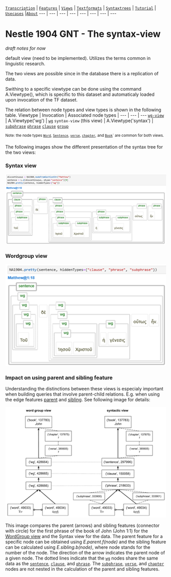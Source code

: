 <a name="start"></a>
[`Transcription`](transcription.md#start) | [`Features`](features/README.md#start) | [`Views`](views.md#start) | [`Textformats`](textformats.md#start) | [`Syntaxtrees`](syntaxtrees.md#start) | [`Tutorial`](../tutorial/README.md#start) | [`Usecases`](usecases/README.md#start) |[`About`](about.md#start)
---  | --- | --- | --- | --- | --- | --- | ---

# Nestle 1904 GNT - The syntax-view


*draft notes for now* 

default view (need to be implemented). Utilizes the terms common in linguistic research.

The two views are possible since in the database there is a replication of data.

Swithing to a specific viewtype can be done using the command A.Viewtype(), which is specific to this dataset and automaticaly loaded upon invocation of the TF dataset.

The relation between node types and view types is shown in the following table.
Viewtype | Invocation | Associated node types | 
--- | --- | ---
[`wg-view`](wg-view.md#start) | A.Viewtype('wg') |  [`wg`](features/featuresbynodetype.md#wordgroup-nodes) 
`syntax-view` (this view) | A.Viewtype('syntax') | [`subphrase`](features/featuresbynodetype.md#subphrase-nodes) [`phrase`](features/featuresbynodetype.md#phrase-nodes) [`clause`](features/featuresbynodetype.md#clause-nodes) [`group`](features/featuresbynodetype.md#group-nodes)

<sup>Note: the node types  [`Word`](features/featuresbynodetype.md#word-nodes), [`Sentence`](features/featuresbynodetype.md#sentence-nodes), [`verse`](features/featuresbynodetype.md#verse-nodes), [`chapter`](features/featuresbynodetype.md#chapter-nodes), and [`Book`](features/featuresbynodetype.md#book-nodes)` are common for both views.</sup>


The following images show the different presentation of the syntax tree for the two views:

### Syntax view

<img src="features/images/syntax_view.png" width="650">

### Wordgroup view

<img src="features/images/wgview.png" width="650">

### Impact on using parent and sibling feature 

Understanding the distinctions between these views is especialy important when building queries that involve parent-child relations. E.g. when using the edge features [parent](features/parent.md#start) and [sibling](features/sibling.md#start). See following image for details:

<img src="features/images/wordgroup_syntactic_view.png" width="600">

This image compares the parent (arrows) and sibling features (connector with circle) for the first phrase of the book of John (John 1:1) for the [WordGroup view](wg-view.md#start) and the Syntax view for the data. The parent feature for a specific node can be obtained using *E.parent.f(node)* and the sibling feature can be calculated using *E.sibling.b(node)*, where node stands for the number of the node. The direction of the arrow indicates the parent node of a given node. The dotted lines indicate that the [`wg`](features/featuresbynodetype.md#wordgroup-nodes) nodes share the same data as the [`sentence`](features/featuresbynodetype.md#sentence-nodes), [`clause`](features/featuresbynodetype.md#clause-nodes), and [`phrase`](features/featuresbynodetype.md#phrase-nodes). The [`subphrase`](features/featuresbynodetype.md#subphrase-nodes), [`verse`](featuresbynodetype.md#verse-nodes), and [`chapter`](features/featuresbynodetype.md#chapter-nodes) nodes are not nested in the calculation of the parent and sibling features.
